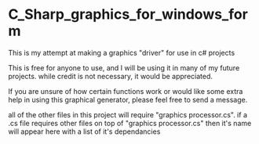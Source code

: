# C_Sharp_graphics_for_windows_form
This is my attempt at making a graphics "driver" for use in c# projects

This is free for anyone to use, and I will be using it in many of my future projects.
while credit is not necessary, it would be appreciated.

If you are unsure of how certain functions work or would like some extra help in using this graphical generator, please feel free to send a message.

all of the other files in this project will require "graphics processor.cs".
if a .cs file requires other files on top of "graphics processor.cs" then it's name will appear here with a list of it's dependancies
